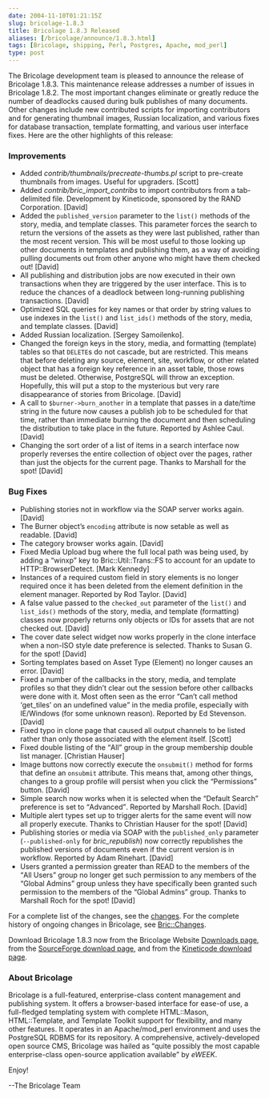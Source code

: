 ```yaml
--- 
date: 2004-11-10T01:21:15Z
slug: bricolage-1.8.3
title: Bricolage 1.8.3 Released
aliases: [/bricolage/announce/1.8.3.html]
tags: [Bricolage, shipping, Perl, Postgres, Apache, mod_perl]
type: post
---
```


<p>The Bricolage development team is pleased to announce the release of Bricolage
1.8.3. This maintenance release addresses a number of issues in Bricolage
1.8.2. The most important changes eliminate or greatly reduce the number of
deadlocks caused during bulk publishes of many documents. Other changes
include new contributed scripts for importing contributors and for generating
thumbnail images, Russian localization, and various fixes for database
transaction, template formatting, and various user interface fixes. Here are
the other highlights of this release:</p>

<h3>Improvements</h3>

<ul>
<li>Added <em>contrib/thumbnails/precreate-thumbs.pl</em> script to pre-create
thumbnails from images. Useful for upgraders. [Scott]</li>

<li>Added <em>contrib/bric_import_contribs</em> to import contributors from a
tab-delimited file. Development by Kineticode, sponsored by the RAND
Corporation. [David]</li>

<li>Added the <code>published_version</code> parameter to
the <code>list()</code> methods of the story, media, and template
classes. This parameter forces the search to return the versions of the assets
as they were last published, rather than the most recent version. This will be
most useful to those looking up other documents in templates and publishing
them, as a way of avoiding pulling documents out from other anyone who might
have them checked out! [David]</li>

<li>All publishing and distribution jobs are now executed in their own
transactions when they are triggered by the user interface. This is to reduce
the chances of a deadlock between long-running publishing
transactions. [David]</li>

<li>Optimized SQL queries for key names or that order by string values to use
indexes in the <code>list()</code> and <code>list_ids()</code> methods of the
story, media, and template classes. [David]</li>

<li>Added Russian localization.
[Sergey Samoilenko].</li>

<li>Changed the foreign keys in the story, media, and formatting (template)
tables so that <code>DELETE</code>s do not cascade, but are restricted. This
means that before deleting any source, element, site, workflow, or other
related object that has a foreign key reference in an asset table, those rows
must be deleted. Otherwise, PostgreSQL will throw an exception. Hopefully,
this will put a stop to the mysterious but very rare disappearance of stories
from Bricolage. [David]</li>

<li>A call to <code>$burner-&gt;burn_another</code> in a template that passes
in a date/time string in the future now causes a publish job to be scheduled
for that time, rather than immediate burning the document and then scheduling
the distribution to take place in the future. Reported by Ashlee
Caul. [David]</li>

<li>Changing the sort order of a list of items in a search interface now
properly reverses the entire collection of object over the pages, rather than
just the objects for the current page. Thanks to Marshall for the spot!
[David]</li>
</ul>

<h3>Bug Fixes</h3>

<ul>
<li>Publishing stories not in workflow via the SOAP server works again.
[David]</li>

<li>The Burner object&#x2019;s <code>encoding</code> attribute is now setable
as well as readable. [David]</li>

<li>The category browser works again. [David]</li>

<li>Fixed Media Upload bug where the full local path was being used, by adding
a <q>winxp</q> key to Bric::Util::Trans::FS to account for an update to
HTTP::BrowserDetect. [Mark Kennedy]</li>

<li>Instances of a required custom field in story elements is no longer
required once it has been deleted from the element definition in the element
manager. Reported by Rod Taylor. [David]</li>

<li>A false value passed to the <code>checked_out</code> parameter of
the <code>list()</code> and <code>list_ids()</code> methods of the story,
media, and template (formatting) classes now properly returns only objects or
IDs for assets that are not checked out. [David]</li>

<li>The cover date select widget now works properly in the clone interface
when a non-ISO style date preference is selected. Thanks to Susan G. for the
spot! [David]</li>

<li>Sorting templates based on Asset Type (Element) no longer causes an
error. [David]</li>

<li>Fixed a number of the callbacks in the story, media, and template profiles
so that they didn&#x2019;t clear out the session before other callbacks were
done with it. Most often seen as the error <q>Can&#x2019;t call
method <q>get_tiles</q> on an undefined value</q> in the media profile,
especially with IE/Windows (for some unknown reason). Reported by Ed
Stevenson. [David]</li>

<li>Fixed typo in clone page that caused all output channels to be listed
rather than only those associated with the element itself. [Scott]</li>

<li>Fixed double listing of the <q>All</q> group in the group membership
double list manager. [Christian Hauser]</li>

<li>Image buttons now correctly execute the <code>onsubmit()</code> method for
forms that define an <code>onsubmit</code> attribute. This means that, among
other things, changes to a group profile will persist when you click
the <q>Permissions</q> button. [David]</li>

<li>Simple search now works when it is selected when the <q>Default Search</q>
preference is set to <q>Advanced</q>. Reported by Marshall Roch. [David]</li>

<li>Multiple alert types set up to trigger alerts for the same event will now
all properly execute. Thanks to Christian Hauser for the spot! [David]</li>

<li>Publishing stories or media via SOAP with the <code>published_only</code>
parameter (<code>--published-only</code> for <em>bric_republish</em>) now
correctly republishes the published versions of documents even if the current
version is in workflow. Reported by Adam Rinehart. [David]</li>

<li>Users granted a permission greater than READ to the members of the <q>All
Users</q> group no longer get such permission to any members of the <q>Global
Admins</q> group unless they have specifically been granted such permission to
the members of the <q>Global Admins</q> group. Thanks to Marshall Roch for the
spot! [David]</li>
</ul>

<p>For a complete list of the changes, see the <a
href="http://www.bricolage.cc/news/announce/changes/bricolage-1.8.3/">changes</a>. For
the complete history of ongoing changes in Bricolage, see <a
href="http://www.bricolage.cc/docs/api/current/Bric::Changes">Bric::Changes</a>.</p>

<p>Download Bricolage 1.8.3 now from the Bricolage Website <a
href="http://www.bricolage.cc/downloads/">Downloads page</a>, from the <a
href="http://sourceforge.net/project/showfiles.php?group_id=281500">SourceForge
download page</a>, and from the <a
href="http://www.kineticode.com/bricolage/index2.html">Kineticode download
page</a>.</p>

<h3>About Bricolage</h3>

<p>Bricolage is a full-featured, enterprise-class content management and
publishing system. It offers a browser-based interface for ease-of use, a
full-fledged templating system with complete HTML::Mason, HTML::Template, and
Template Toolkit support for flexibility, and many other features. It operates
in an Apache/mod_perl environment and uses the PostgreSQL RDBMS for its
repository. A comprehensive, actively-developed open source CMS, Bricolage was
hailed as <q>quite possibly the most capable enterprise-class open-source
application available</q> by <cite>eWEEK</cite>.</p>

<p>Enjoy!</p>

<p>--The Bricolage Team</p>
